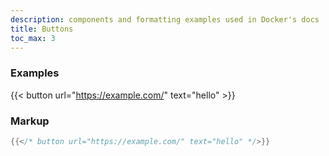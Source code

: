 ```yaml
---
description: components and formatting examples used in Docker's docs
title: Buttons
toc_max: 3
---
```


### Examples

{{< button url="https://example.com/" text="hello" >}}

### Markup

```go
{{</* button url="https://example.com/" text="hello" */>}}
```
